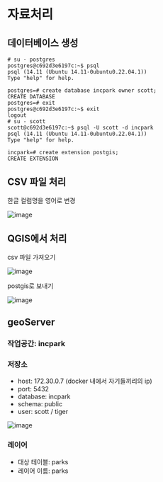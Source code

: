# 자료처리
## 데이터베이스 생성
```shell
# su - postgres
postgres@c692d3e6197c:~$ psql
psql (14.11 (Ubuntu 14.11-0ubuntu0.22.04.1))
Type "help" for help.

postgres=# create database incpark owner scott;
CREATE DATABASE
postgres=# exit
postgres@c692d3e6197c:~$ exit
logout
# su - scott
scott@c692d3e6197c:~$ psql -U scott -d incpark
psql (14.11 (Ubuntu 14.11-0ubuntu0.22.04.1))
Type "help" for help.

incpark=# create extension postgis;
CREATE EXTENSION
```

## CSV 파일 처리
한글 컬럼명을 영어로 변경

![image](https://github.com/profkim2000/incpark/assets/162937223/feb64ec4-b7bd-485c-beaf-97272eb71c14)


## QGIS에서 처리
csv 파일 가져오기

![image](https://github.com/profkim2000/incpark/assets/162937223/3cee8446-bc2b-4166-9ea8-5e2f9cbad152)

postgis로 보내기

![image](https://github.com/profkim2000/incpark/assets/162937223/466e3304-e9fb-4355-8888-4cf4ebfedf6b)

## geoServer
### 작업공간: incpark
### 저장소
- host: 172.30.0.7 (docker 내에서 자기들끼리의 ip)
- port: 5432
- database: incpark
- schema: public
- user: scott / tiger
  
![image](https://github.com/profkim2000/incpark/assets/162937223/a2b92ea0-9630-4928-9bfd-d9c8c2423842)

### 레이어
- 대상 테이블: parks
- 레이어 이름: parks
